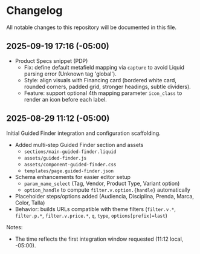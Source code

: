 # Changelog

All notable changes to this repository will be documented in this file.

## 2025-09-19 17:16 (-05:00)

- Product Specs snippet (PDP)
  - Fix: define default metafield mapping via `capture` to avoid Liquid parsing error (Unknown tag 'global').
  - Style: align visuals with Financing card (bordered white card, rounded corners, padded grid, stronger headings, subtle dividers).
  - Feature: support optional 4th mapping parameter `icon_class` to render an icon before each label.

## 2025-08-29 11:12 (-05:00)

Initial Guided Finder integration and configuration scaffolding.

- Added multi-step Guided Finder section and assets
  - `sections/main-guided-finder.liquid`
  - `assets/guided-finder.js`
  - `assets/component-guided-finder.css`
  - `templates/page.guided-finder.json`
- Schema enhancements for easier editor setup
  - `param_name_select` (Tag, Vendor, Product Type, Variant option)
  - `option_handle` to compute `filter.v.option.{handle}` automatically
- Placeholder steps/options added (Audiencia, Disciplina, Prenda, Marca, Color, Talla)
- Behavior: builds URLs compatible with theme filters (`filter.v.*`, `filter.p.*`, `filter.v.price.*`, `q`, `type`, `options[prefix]=last`)

Notes:
- The time reflects the first integration window requested (11:12 local, -05:00).
